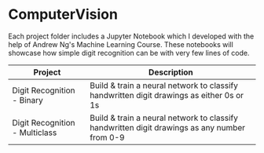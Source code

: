 # ComputerVision
Each project folder includes a Jupyter Notebook which I developed with the help of Andrew Ng's Machine Learning Course. These notebooks will showcase how simple digit recognition can be with very few lines of code.

| Project                         | Description                 |
|--------------                   |-----------------------------|
| Digit Recognition - Binary      |    Build & train a neural network to classify handwritten digit drawings as either 0s or 1s       |
| Digit Recognition - Multiclass  |    Build & train a neural network to classify handwritten digit drawings as any number from 0-9 | 